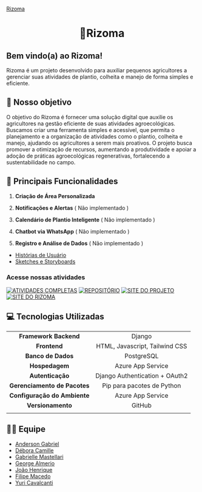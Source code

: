 [Rizoma](https://github.com/jhrvo0/Rizoma/blob/main/app/static/app/images/Icone%20Rizoma%20-%20Positivo%201.png)

# <h1 align="center"> 🌾Rizoma  </h1>


## Bem vindo(a) ao Rizoma!
Rizoma é um projeto desenvolvido para auxiliar pequenos agricultores a gerenciar suas atividades de plantio, colheita e manejo de forma simples e eficiente. 

## 🍂 Nosso objetivo
O objetivo do Rizoma é fornecer uma solução digital que auxilie os agricultores na gestão eficiente de suas atividades agroecológicas. Buscamos criar uma ferramenta simples e acessível, que permita o planejamento e a organização de atividades como o plantio, colheita e manejo, ajudando os agricultores a serem mais proativos. O projeto busca promover a otimização de recursos, aumentando a produtividade e apoiar a adoção de práticas agroecológicas regenerativas, fortalecendo a sustentabilidade no campo.

## 🚜 Principais Funcionalidades

1. **Criação de Área Personalizada**

2. **Notificações e Alertas** ( Não implementado )

3. **Calendário de Plantio Inteligente** ( Não implementado )

4. **Chatbot via WhatsApp** ( Não implementado )

5. **Registro e Análise de Dados** ( Não implementado )



* [Histórias de Usuário](https://docs.google.com/spreadsheets/d/1u7Sbr49sgcGPpF7OguJGkhFB1Q6MhPgf9jAShsBseE0/edit?gid=258470929#gid=258470929)
* [Sketches e Storyboards](https://drive.google.com/drive/folders/1OMUtl5edkLgw_eQ5Fal60GribPvDlB5m)

### Acesse nossas atividades

[![ATIVIDADES COMPLETAS](https://img.shields.io/badge/ATIVIDADES%20COMPLETAS-2E8B57?style=for-the-badge)](https://docs.google.com/spreadsheets/d/1u7Sbr49sgcGPpF7OguJGkhFB1Q6MhPgf9jAShsBseE0/edit?gid=481525276#gid=481525276) [![REPOSITÓRIO](https://img.shields.io/badge/REPOSITÓRIO-2E8B57?style=for-the-badge)](https://drive.google.com/drive/folders/17QjQ8dpd53hU6AXjR7Tul3cv9g5zh6Zs)
[![SITE DO PROJETO](https://img.shields.io/badge/SITE%20DO%20PROJETO-2E8B57?style=for-the-badge)](https://sites.google.com/cesar.school/projetos2-g12/home)
[![SITE DO RIZOMA](https://img.shields.io/badge/SITE%20DO%20RIZOMA-2E8B57?style=for-the-badge)](https://rizomaapp-g9atb2czhsfyefad.eastus2-01.azurewebsites.net/login/)



## 💻 Tecnologias Utilizadas
|   |  |
| :---: | :---: |
| **Framework Backend**  | Django  |
| **Frontend**  | HTML, Javascript, Tailwind CSS  |
| **Banco de Dados**  | PostgreSQL  |
| **Hospedagem**  | Azure App Service  |
| **Autenticação**  | Django Authentication + OAuth2  |
| **Gerenciamento de Pacotes**  | Pip para pacotes de Python  |
| **Configuração do Ambiente**  | Azure App Service  |
| **Versionamento**  | GitHub  |
| | |


## 🧑‍🌾 Equipe

- [Anderson Gabriel](https://github.com/andgabx)
- [Débora Camille](https://github.com/DeboraCASouza)
- [Gabrielle Mastellari](https://github.com/gabsvelozo)
- [George Almerio](https://github.com/georgenetoo)
- [João Henrique](https://github.com/jhrvo0)
- [Filipe Macedo](https://github.com/filipe-ms)
- [Yuri Cavalcanti](https://github.com/yuricavalcanti06)
